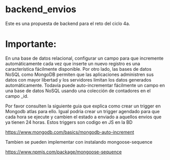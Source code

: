 # backend_envios
Este es una propuesta de backend para el reto del ciclo 4a.
# Importante:

En una base de datos relacional, configurar un campo para que incremente automáticamente 
cada vez que inserte un nuevo registro es una característica fácilmente 
disponible. Por otro lado, las bases de datos NoSQL como MongoDB permiten que las aplicaciones administren sus datos 
con mayor libertad y los servidores limitan los datos generados automáticamente. 
Todavía puede auto-incrementar fácilmente un campo en una base de datos NoSQL usando 
una colección de contadores en el campo _id. 

Por favor consulten la siguiente guia que explica como crear un trigger en Mongodb atlas para ello. Igual podria crear un trigger 
agendado para que cada hora se ejecute y cambien el estado a enviado a aquellos envios que ya tienen 24 horas. Estos triggers son 
codigo en JS en la BD


https://www.mongodb.com/basics/mongodb-auto-increment

Tambien se pueden implementar con instalando  mongoose-sequence 

https://www.npmjs.com/package/mongoose-sequence

